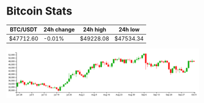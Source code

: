 # Bitcoin Stats

BTC/USDT|24h change|24h high|24h low|
|---|---|---|---|
|$47712.60|-0.01%|$49228.08|$47534.34|

<img src="./chart.svg">

